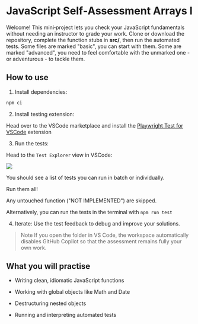 # JavaScript Self‑Assessment Arrays I

Welcome! This mini‑project lets you check your JavaScript fundamentals without needing an instructor to grade your work. Clone or download the repository, complete the function stubs in **src/**, then run the automated tests.
Some files are marked "basic", you can start with them. Some are marked "advanced", you need to feel comfortable with the unmarked one - or adventurous - to tackle them.

## How to use

1. Install dependencies:

```bash
npm ci
```

2. Install testing extension:

Head over to the VSCode marketplace and install the [Playwright Test for VSCode](https://marketplace.visualstudio.com/items?itemName=ms-playwright.playwright) extension

3. Run the tests:

Head to the `Test Explorer` view in VSCode:

<img src="https://code.visualstudio.com/assets/docs/python/testing/test-explorer-no-tests.png">

You should see a list of tests you can run in batch or individually.

Run them all!

Any untouched function ("NOT IMPLEMENTED") are skipped.

Alternatively, you can run the tests in the terminal with `npm run test`

4. Iterate: Use the test feedback to debug and improve your solutions.

> Note If you open the folder in VS Code, the workspace automatically disables GitHub Copilot so that the assessment remains fully your own work.

## What you will practise

- Writing clean, idiomatic JavaScript functions

- Working with global objects like Math and Date

- Destructuring nested objects

- Running and interpreting automated tests
